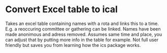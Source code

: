 #  Convert Excel table to ical 
Takes an excel table containing names with a rota and links this to a time. 
E.g. a reoccuring committee or gathering can be linked. 
Names have been made anonimous and adress removed. 
Assumes same time and place, you can adjust that by putting more info in the table for example. 
Not full user friendly but saves you from learning how the ics package works. 
